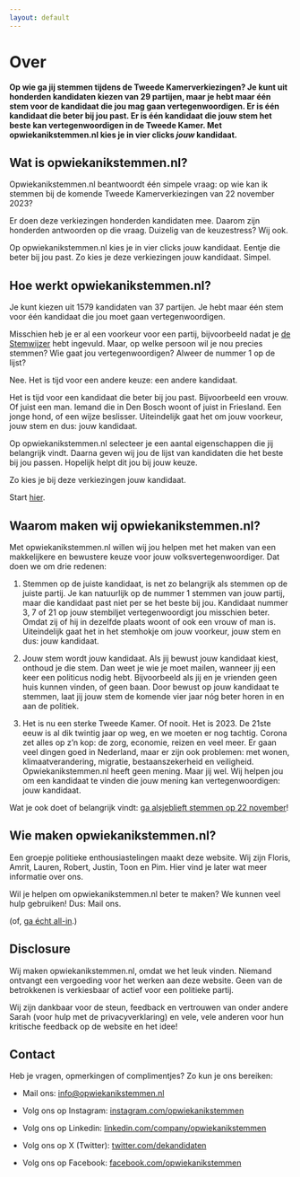 ```yaml
---
layout: default
---
```


# Over

**Op wie ga jij stemmen tijdens de Tweede Kamerverkiezingen? Je kunt uit honderden kandidaten kiezen van 29 partijen, maar je hebt maar één stem voor de kandidaat die jou mag gaan vertegenwoordigen. Er is één kandidaat die beter bij jou past. Er is één kandidaat die jouw stem het beste kan vertegenwoordigen in de Tweede Kamer. Met opwiekanikstemmen.nl kies je in vier clicks _jouw_ kandidaat.**

## Wat is opwiekanikstemmen.nl?

Opwiekanikstemmen.nl beantwoordt één simpele vraag: op wie kan ik stemmen bij de komende Tweede Kamerverkiezingen van 22 november 2023?

Er doen deze verkiezingen honderden kandidaten mee. Daarom zijn honderden antwoorden op die vraag. Duizelig van de keuzestress? Wij ook.

Op opwiekanikstemmen.nl kies je in vier clicks jouw kandidaat. Eentje die beter bij jou past. Zo kies je deze verkiezingen jouw kandidaat. Simpel.

## Hoe werkt opwiekanikstemmen.nl?

Je kunt kiezen uit 1579 kandidaten van 37 partijen. Je hebt maar één stem voor één kandidaat die jou moet gaan vertegenwoordigen.

Misschien heb je er al een voorkeur voor een partij, bijvoorbeeld nadat je [de Stemwijzer](https://stemwijzer.nl/) hebt ingevuld. Maar, op welke persoon wil je nou precies stemmen? Wie gaat jou vertegenwoordigen? Alweer de nummer 1 op de lijst?

Nee. Het is tijd voor een andere keuze: een andere kandidaat.

Het is tijd voor een kandidaat die beter bij jou past. Bijvoorbeeld een vrouw. Of juist een man. Iemand die in Den Bosch woont of juist in Friesland. Een jonge hond, of een wijze beslisser. Uiteindelijk gaat het om jouw voorkeur, jouw stem en dus: jouw kandidaat.

Op opwiekanikstemmen.nl selecteer je een aantal eigenschappen die jij belangrijk vindt. Daarna geven wij jou de lijst van kandidaten die het beste bij jou passen. Hopelijk helpt dit jou bij jouw keuze.

Zo kies je bij deze verkiezingen jouw kandidaat.

Start [hier](https://opwiekanikstemmen.nl/kandidaten).

## Waarom maken wij opwiekanikstemmen.nl?

Met opwiekanikstemmen.nl willen wij jou helpen met het maken van een makkelijkere en bewustere keuze voor jouw volksvertegenwoordiger. Dat doen we om drie redenen:

1. Stemmen op de juiste kandidaat, is net zo belangrijk als stemmen op de juiste partij. Je kan natuurlijk op de nummer 1 stemmen van jouw partij, maar die kandidaat past niet per se het beste bij jou. Kandidaat nummer 3, 7 of 21 op jouw stembiljet vertegenwoordigt jou misschien beter. Omdat zij of hij in dezelfde plaats woont of ook een vrouw of man is. Uiteindelijk gaat het in het stemhokje om jouw voorkeur, jouw stem en dus: jouw kandidaat.
    
2. Jouw stem wordt jouw kandidaat. Als jij bewust jouw kandidaat kiest, onthoud je die stem. Dan weet je wie je moet mailen, wanneer jij een keer een politicus nodig hebt. Bijvoorbeeld als jij en je vrienden geen huis kunnen vinden, of geen baan. Door bewust op jouw kandidaat te stemmen, laat jij jouw stem de komende vier jaar nóg beter horen in en aan de politiek.
    
3. Het is nu een sterke Tweede Kamer. Of nooit. Het is 2023. De 21ste eeuw is al dik twintig jaar op weg, en we moeten er nog tachtig. Corona zet alles op z’n kop: de zorg, economie, reizen en veel meer. Er gaan veel dingen goed in Nederland, maar er zijn ook problemen: met wonen, klimaatverandering, migratie, bestaanszekerheid en veiligheid. Opwiekanikstemmen.nl heeft geen mening. Maar jij wel. Wij helpen jou om een kandidaat te vinden die jouw mening kan vertegenwoordigen: jouw kandidaat.
    

Wat je ook doet of belangrijk vindt: [ga alsjeblieft stemmen op 22 november](https://www.rijksoverheid.nl/onderwerpen/verkiezingen/verkiezing-tweede-kamer-2021)!

## Wie maken opwiekanikstemmen.nl?

Een groepje politieke enthousiastelingen maakt deze website. Wij zijn Floris, Amrit, Lauren, Robert, Justin, Toon en Pim. Hier vind je later wat meer informatie over ons.

Wil je helpen om opwiekanikstemmen.nl beter te maken? We kunnen veel hulp gebruiken! Dus: Mail ons.

(of, [ga écht all-in](https://www.werkenvoornederland.nl/).)

## Disclosure

Wij maken opwiekanikstemmen.nl, omdat we het leuk vinden. Niemand ontvangt een vergoeding voor het werken aan deze website. Geen van de betrokkenen is verkiesbaar of actief voor een politieke partij.

Wij zijn dankbaar voor de steun, feedback en vertrouwen van onder andere Sarah (voor hulp met de privacyverklaring) en vele, vele anderen voor hun kritische feedback op de website en het idee!

## Contact

Heb je vragen, opmerkingen of complimentjes? Zo kun je ons bereiken:

- Mail ons: info@opwiekanikstemmen.nl
    
- Volg ons op Instagram: [instagram.com/opwiekanikstemmen](https://www.instagram.com/opwiekanikstemmen/)
    
- Volg ons op Linkedin: [linkedin.com/company/opwiekanikstemmen](https://linkedin.com/company/opwiekanikstemmen)

- Volg ons op X (Twitter): [twitter.com/dekandidaten](https://twitter.com/dekandidaten)
    
- Volg ons op Facebook: [facebook.com/opwiekanikstemmen](https://facebook.com/opwiekanikstemmen)